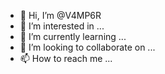 - 👋 Hi, I’m @V4MP6R
- 👀 I’m interested in ...
- 🌱 I’m currently learning ...
- 💞️ I’m looking to collaborate on ...
- 📫 How to reach me ...

<!---
V4MP6R/V4MP6R is a ✨ special ✨ repository because its `README.md` (this file) appears on your GitHub profile.
You can click the Preview link to take a look at your changes

